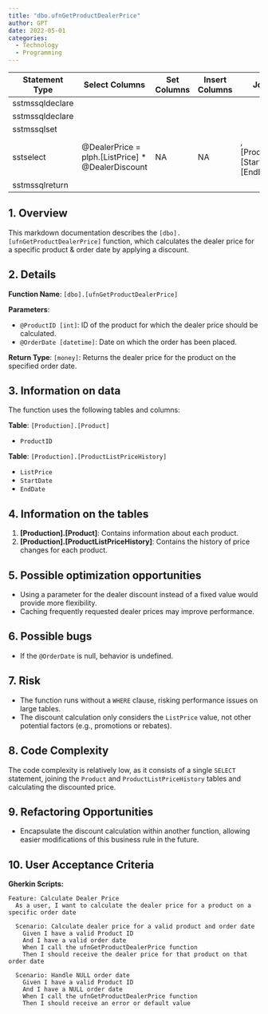 ```yaml
---
title: "dbo.ufnGetProductDealerPrice"
author: GPT
date: 2022-05-01
categories:
  - Technology
  - Programming
---
```


| Statement Type | Select Columns | Set Columns | Insert Columns | Joins | Where Clause | Table Name |
|---|---|---|---|---|---|---|
| sstmssqldeclare |  |  |  |  |  |  |
| sstmssqldeclare |  |  |  |  |  |  |
| sstmssqlset |  |  |  |  |  |  |
| sstselect | @DealerPrice = plph.[ListPrice] * @DealerDiscount | NA | NA | , [ProductID], [StartDate], [EndDate] |  | [Production].[Product], [Production].[ProductListPriceHistory] |
| sstmssqlreturn |  |  |  |  |  |  |

## 1. Overview

This markdown documentation describes the `[dbo].[ufnGetProductDealerPrice]` function, which calculates the dealer price for a specific product & order date by applying a discount.

## 2. Details

**Function Name**: `[dbo].[ufnGetProductDealerPrice]`

**Parameters**:
- `@ProductID [int]`: ID of the product for which the dealer price should be calculated.
- `@OrderDate [datetime]`: Date on which the order has been placed.

**Return Type**: `[money]`: Returns the dealer price for the product on the specified order date.

## 3. Information on data

The function uses the following tables and columns:

**Table**: `[Production].[Product]`
- `ProductID`

**Table**: `[Production].[ProductListPriceHistory]`
- `ListPrice`
- `StartDate`
- `EndDate`

## 4. Information on the tables

1. **[Production].[Product]**: Contains information about each product.
2. **[Production].[ProductListPriceHistory]**: Contains the history of price changes for each product.

## 5. Possible optimization opportunities

- Using a parameter for the dealer discount instead of a fixed value would provide more flexibility.
- Caching frequently requested dealer prices may improve performance.

## 6. Possible bugs

- If the `@OrderDate` is null, behavior is undefined.

## 7. Risk

- The function runs without a `WHERE` clause, risking performance issues on large tables.
- The discount calculation only considers the `ListPrice` value, not other potential factors (e.g., promotions or rebates).

## 8. Code Complexity

The code complexity is relatively low, as it consists of a single `SELECT` statement, joining the `Product` and `ProductListPriceHistory` tables and calculating the discounted price.

## 9. Refactoring Opportunities

- Encapsulate the discount calculation within another function, allowing easier modifications of this business rule in the future.

## 10. User Acceptance Criteria

**Gherkin Scripts:**

```Gherkin
Feature: Calculate Dealer Price
  As a user, I want to calculate the dealer price for a product on a specific order date

  Scenario: Calculate dealer price for a valid product and order date
    Given I have a valid Product ID
    And I have a valid order date
    When I call the ufnGetProductDealerPrice function
    Then I should receive the dealer price for that product on that order date

  Scenario: Handle NULL order date
    Given I have a valid Product ID
    And I have a NULL order date
    When I call the ufnGetProductDealerPrice function
    Then I should receive an error or default value
```
